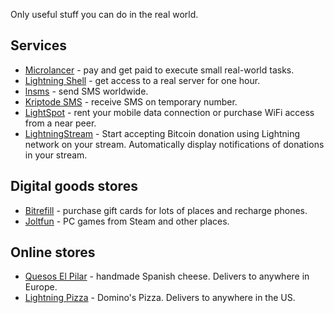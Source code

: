 Only useful stuff you can do in the real world.

Services
--------

  * [Microlancer](https://microlancer.io/?ref=70) - pay and get paid to execute small real-world tasks.
  * [Lightning Shell](https://lnsh.pw/) - get access to a real server for one hour.
  * [lnsms](https://lnsms.world/) - send SMS worldwide.
  * [Kriptode SMS](https://kriptode.com/receivesms/index.html) - receive SMS on temporary number.
  * [LightSpot](https://play.google.com/store/apps/details?id=com.pseudozach.lightspot) - rent your mobile data connection or purchase WiFi access from a near peer.
  * [LightningStream](https://lightningstream.io) - Start accepting Bitcoin donation using Lightning network on your stream. 
Automatically display notifications of donations in your stream.

Digital goods stores
-------------

  * [Bitrefill](https://www.bitrefill.com/) - purchase gift cards for lots of places and recharge phones.
  * [Joltfun](https://joltfun.com/) - PC games from Steam and other places.

Online stores
-------------

  * [Quesos El Pilar](https://quesoselpilar.com/bitcoin-lightning/) - handmade Spanish cheese. Delivers to anywhere in Europe.
  * [Lightning Pizza](https://ln.pizza/) - Domino's Pizza. Delivers to anywhere in the US.
